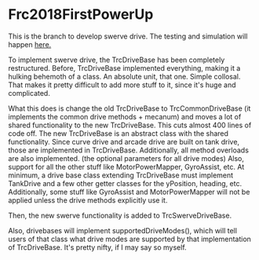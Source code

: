 # Frc2018FirstPowerUp
This is the branch to develop swerve drive. The testing and simulation will happen [here.](https://github.com/coolioasjulio/Frc2018FirstPowerUp/tree/SwerveDrive-Testing)

To implement swerve drive, the TrcDriveBase has been completely restructured. Before, TrcDriveBase implemented everything, making it a hulking behemoth of a class. An absolute unit, that one. Simple collosal. That makes it pretty difficult to add more stuff to it, since it's huge and complicated.

What this does is change the old TrcDriveBase to TrcCommonDriveBase (it implements the common drive methods + mecanum) and moves a lot of shared functionality to the new TrcDriveBase. This cuts almost 400 lines of code off. The new TrcDriveBase is an abstract class with the shared functionality. Since curve drive and arcade drive are built on tank drive, those are implemented in TrcDriveBase. Additionally, all method overloads are also implemented. (the optional parameters for all drive modes) Also, support for all the other stuff like MotorPowerMapper, GyroAssist, etc. At minimum, a drive base class extending TrcDriveBase must implement TankDrive and a few other getter classes for the yPosition, heading, etc. Additionally, some stuff like GyroAssist and MotorPowerMapper will not be applied unless the drive methods explicitly use it.

Then, the new swerve functionality is added to TrcSwerveDriveBase.

Also, drivebases will implement supportedDriveModes(), which will tell users of that class what drive modes are supported by that implementation of TrcDriveBase. It's pretty nifty, if I may say so myself.
